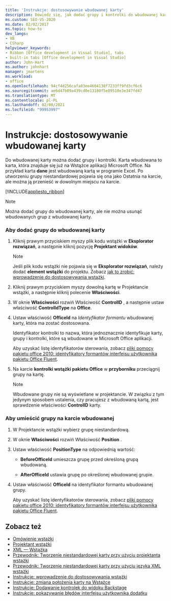 ```yaml
---
title: 'Instrukcje: dostosowywanie wbudowanej karty'
description: Dowiedz się, jak dodać grupy i kontrolki do wbudowanej karty. Karta wbudowana to karta, która znajduje się już na Wstążce aplikacji Microsoft Office.
ms.custom: SEO-VS-2020
ms.date: 02/02/2017
ms.topic: how-to
dev_langs:
- VB
- CSharp
helpviewer_keywords:
- Ribbon [Office development in Visual Studio], tabs
- built-in tabs [Office development in Visual Studio]
author: John-Hart
ms.author: johnhart
manager: jmartens
ms.workload:
- office
ms.openlocfilehash: 94cf4d256cafa03ee4604138f7233ff9fd3cf6c6
ms.sourcegitcommit: ae6d47b09a439cd0e13180f5e89510e3e347fd47
ms.translationtype: MT
ms.contentlocale: pl-PL
ms.lasthandoff: 02/08/2021
ms.locfileid: "99953997"
---
```

# <a name="how-to-customize-a-built-in-tab"></a>Instrukcje: dostosowywanie wbudowanej karty
  Do wbudowanej karty można dodać grupy i kontrolki. Karta wbudowana to karta, która znajduje się już na Wstążce aplikacji Microsoft Office. Na przykład karta **dane** jest wbudowaną kartą w programie Excel. Po utworzeniu grupy niestandardowej pojawia się ona jako Ostatnia na karcie, ale można ją przenieść w dowolnym miejscu na karcie.

 [!INCLUDE[appliesto_ribbon](../vsto/includes/appliesto-ribbon-md.md)]

> [!NOTE]
> Można dodać grupy do wbudowanej karty, ale nie można usunąć wbudowanych grup z wbudowanej karty.

### <a name="to-add-groups-to-a-built-in-tab"></a>Aby dodać grupy do wbudowanej karty

1. Kliknij prawym przyciskiem myszy plik kodu wstążki w **Eksplorator rozwiązań**, a następnie kliknij pozycję **Projektant widoków**.

    > [!NOTE]
    > Jeśli plik kodu wstążki nie pojawia się w **Eksplorator rozwiązań**, należy dodać **element wstążki** do projektu. Zobacz [jak to zrobić: wprowadzenie do dostosowywania wstążki](../vsto/how-to-get-started-customizing-the-ribbon.md).

2. Kliknij prawym przyciskiem myszy dowolną kartę w Projektancie wstążki, a następnie kliknij polecenie **Właściwości**.

3. W oknie **Właściwości** rozwiń Właściwość **ControlID** , a następnie ustaw właściwość **ControlIdType** na **Office**.

4. Ustaw właściwość **OfficeId** na *Identyfikator formantu* wbudowanej karty, która ma zostać dostosowana.

     Identyfikator kontrolki to nazwa, która jednoznacznie identyfikuje karty, grupy i kontrolki, które są wbudowane w Microsoft Office aplikacji.

     Aby uzyskać listę identyfikatorów sterowania, zobacz [pliki pomocy pakietu office 2010: identyfikatory formantów interfejsu użytkownika pakietu Office Fluent](https://www.microsoft.com/download/details.aspx?id=6627).

5. Na karcie **kontrolki wstążki pakietu Office** w **przyborniku** przeciągnij grupy na kartę.

    > [!NOTE]
    > Wbudowane grupy nie są wyświetlane w projektancie. W związku z tym jedynym sposobem ustalenia, czy pracujesz z wbudowaną kartą, jest sprawdzenie właściwości **ControlID** karty.

### <a name="to-position-groups-on-a-built-in-tab"></a>Aby umieścić grupy na karcie wbudowanej

1. W Projektancie wstążki wybierz grupę niestandardową.

2. W oknie **Właściwości** rozwiń Właściwość **Position** .

3. Ustaw właściwość **PositionType** na odpowiednią wartość:

    - **BeforeOfficeId** umieszcza grupę przed określoną grupą wbudowaną.

    - **AfterOfficeId** ustawia grupę po określonej wbudowanej grupie.

4. Ustaw właściwość **OfficeId** na identyfikator formantu wbudowanej grupy.

     Aby uzyskać listę identyfikatorów sterowania, zobacz [pliki pomocy pakietu office 2010: identyfikatory formantów interfejsu użytkownika pakietu Office Fluent](https://www.microsoft.com/download/details.aspx?id=6627).

## <a name="see-also"></a>Zobacz też
- [Omówienie wstążki](../vsto/ribbon-overview.md)
- [Projektant wstążki](../vsto/ribbon-designer.md)
- [XML — Wstążka](../vsto/ribbon-xml.md)
- [Przewodnik: Tworzenie niestandardowej karty przy użyciu projektanta wstążki](../vsto/walkthrough-creating-a-custom-tab-by-using-the-ribbon-designer.md)
- [Przewodnik: Tworzenie niestandardowej karty przy użyciu języka XML wstążki](../vsto/walkthrough-creating-a-custom-tab-by-using-ribbon-xml.md)
- [Instrukcje: wprowadzenie do dostosowywania wstążki](../vsto/how-to-get-started-customizing-the-ribbon.md)
- [Instrukcje: zmiana położenia karty na Wstążce](../vsto/how-to-change-the-position-of-a-tab-on-the-ribbon.md)
- [Instrukcje: Dodawanie kontrolek do widoku Backstage](../vsto/how-to-add-controls-to-the-backstage-view.md)
- [Instrukcje: pokazywanie błędów interfejsu użytkownika dodatku](../vsto/how-to-show-add-in-user-interface-errors.md)
